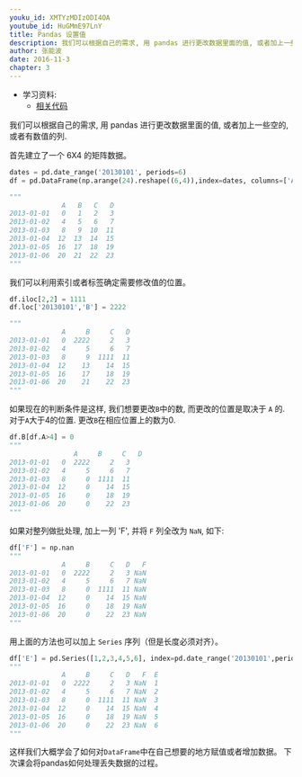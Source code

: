 ```yaml
---
youku_id: XMTYzMDIzODI4OA
youtube_id: HuGMmE97LnY
title: Pandas 设置值
description: 我们可以根据自己的需求, 用 pandas 进行更改数据里面的值, 或者加上一些空的,或者有数值的列.
author: 张能波
date: 2016-11-3
chapter: 3
---
```

* 学习资料:
  * [相关代码](https://github.com/MorvanZhou/tutorials/blob/master/numpy%26pandas/13_set_value.py)

我们可以根据自己的需求, 用 pandas 进行更改数据里面的值, 或者加上一些空的,或者有数值的列.

首先建立了一个 6X4 的矩阵数据。

```python
dates = pd.date_range('20130101', periods=6)
df = pd.DataFrame(np.arange(24).reshape((6,4)),index=dates, columns=['A','B','C','D'])

"""
             A   B   C   D
2013-01-01   0   1   2   3
2013-01-02   4   5   6   7
2013-01-03   8   9  10  11
2013-01-04  12  13  14  15
2013-01-05  16  17  18  19
2013-01-06  20  21  22  23
"""
```

我们可以利用索引或者标签确定需要修改值的位置。

```python
df.iloc[2,2] = 1111
df.loc['20130101','B'] = 2222

"""
             A     B     C   D
2013-01-01   0  2222     2   3
2013-01-02   4     5     6   7
2013-01-03   8     9  1111  11
2013-01-04  12    13    14  15
2013-01-05  16    17    18  19
2013-01-06  20    21    22  23
"""
```

如果现在的判断条件是这样, 我们想要更改`B`中的数, 而更改的位置是取决于 `A` 的. 对于`A`大于4的位置. 更改`B`在相应位置上的数为0.

```python
df.B[df.A>4] = 0
"""
                A     B     C   D
2013-01-01   0  2222     2   3
2013-01-02   4     5     6   7
2013-01-03   8     0  1111  11
2013-01-04  12     0    14  15
2013-01-05  16     0    18  19
2013-01-06  20     0    22  23 
"""
```

如果对整列做批处理, 加上一列 'F', 并将 `F` 列全改为 `NaN`, 如下:

```python
df['F'] = np.nan
"""
             A     B     C   D   F
2013-01-01   0  2222     2   3 NaN
2013-01-02   4     5     6   7 NaN
2013-01-03   8     0  1111  11 NaN
2013-01-04  12     0    14  15 NaN
2013-01-05  16     0    18  19 NaN
2013-01-06  20     0    22  23 NaN
"""
```

用上面的方法也可以加上 `Series` 序列（但是长度必须对齐）。

```python
df['E'] = pd.Series([1,2,3,4,5,6], index=pd.date_range('20130101',periods=6)) 
"""
             A     B     C   D   F  E
2013-01-01   0  2222     2   3 NaN  1
2013-01-02   4     5     6   7 NaN  2
2013-01-03   8     0  1111  11 NaN  3
2013-01-04  12     0    14  15 NaN  4
2013-01-05  16     0    18  19 NaN  5
2013-01-06  20     0    22  23 NaN  6
"""
```

这样我们大概学会了如何对`DataFrame`中在自己想要的地方赋值或者增加数据。
下次课会将pandas如何处理丢失数据的过程。